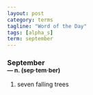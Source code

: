 ```yaml
---
layout: post
category: terms
tagline: "Word of the Day"
tags: [alpha_s]
term: september
---
```


<h3>September<br/> <small>&mdash; n. (sep<span>&middot;</span>tem<span>&middot;</span>ber)</small></h3>
<p><ol><li>seven falling trees</li>
</ol></p>
